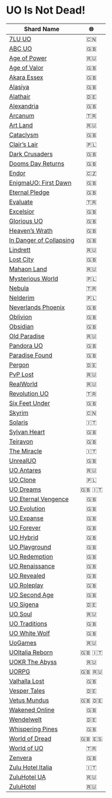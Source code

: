 # UO Is Not Dead!

| Shard Name                                                                | :globe_with_meridians: |
| ------------------------------------------------------------------------- | :--------------------: |
| [7LU UO](http://www.7lu.com/)                                             |          :cn:          |
| [ABC UO](http://www.abcuo.com/)                                           |          :gb:          |
| [Age of Power](https://aop.x-mx.net)                                      |          :ru:          |
| [Age of Valor](http://www.uovalor.com/)                                   |          :gb:          |
| [Akara Essex](http://www.akaraessex.com/)                                 |          :gb:          |
| [Alasiya](http://uo.alasiya.net/)                                         |          :gb:          |
| [Alathair](http://www.alathair.de/)                                       |          :de:          |
| [Alexandria](http://www.easyuo.com/)                                      |          :gb:          |
| [Arcanum](http://letmegooglethat.com/?q=Arcanum+Ultima+Online+PvP+Server) |          :tr:          |
| [Art Land](http://art.sytes.net/)                                         |          :ru:          |
| [Cataclysm](http://www.cataclysmuo.com/)                                  |          :gb:          |
| [Clair’s Lair](http://www.uo-cl.com/)                                     |        :poland:        |
| [Dark Crusaders](http://www.darkcrusaders-uo.webs.com/)                   |          :gb:          |
| [Dooms Day Returns](http://doomsdayreturns.webs.com/)                     |          :gb:          |
| [Endor](http://www.endor.cz/)                                             |    :czech_republic:    |
| [EnigmaUO: First Dawn](http://www.enigmauo.com/)                          |          :gb:          |
| [Eternal Pledge](http://eternalpledgeuo.webs.com/)                        |          :gb:          |
| [Evaluate](http://eva.gen.tr/)                                            |          :tr:          |
| [Excelsior](http://www.uoex.net/)                                         |          :gb:          |
| [Glorious UO](http://www.gloriousuo.com/)                                 |          :gb:          |
| [Heaven’s Wrath](http://grheavenswrath.webs.com/)                         |          :gb:          |
| [In Danger of Collapsing](http://www.mondains.com/)                       |          :gb:          |
| [Lindrett](http://lindrett.ru/)                                           |          :ru:          |
| [Lost City](http://www.lostcityshard.com/)                                |          :gb:          |
| [Mahaon Land](http://mahaon.land/)                                        |          :ru:          |
| [Mysterious World](http://www.mw-shard.pl/)                               |        :poland:        |
| [Nebula](http://www.nebula.web.tr/)                                       |          :tr:          |
| [Nelderim](http://www.nelderim.org/)                                      |        :poland:        |
| [Neverlands Phoenix](http://www.neverlandsphoenix.org/)                   |          :gb:          |
| [Oblivion](http://oblivionshard.wikidot.com/)                             |          :gb:          |
| [Obsidian](http://dxgaming.com/obsidian/status.php)                       |          :gb:          |
| [Old Paradise](http://oldp.net/)                                          |          :ru:          |
| [Pandora UO](http://www.pandorauo.com/)                                   |          :gb:          |
| [Paradise Found](http://paradisefounduo.com/content.php)                  |          :gb:          |
| [Pergon](http://www.welt-pergon.de/)                                      |          :de:          |
| [PvP Lost](http://pvp-lost.ru/)                                           |          :ru:          |
| [RealWorld](http://www.realworld.su/)                                     |          :ru:          |
| [Revolution UO](http://www.revolutionuo.net/)                             |          :tr:          |
| [Six Feet Under](http://www.sixfeetundershard.webs.com/)                  |          :gb:          |
| [Skyrim](http://www.myuo.info/)                                           |          :cn:          |
| [Solaris](http://www.pregnasoft.com/solaris/)                             |          :it:          |
| [Sylvan Heart](http://www.sylvandreams.co.uk/)                            |          :gb:          |
| [Teiravon](http://www.teiravon3.com/)                                     |          :gb:          |
| [The Miracle](http://www.themiracleshard.com/)                            |          :it:          |
| [UnrealUO](http://uo.unreal.us/)                                          |          :gb:          |
| [UO Antares](http://bestuo.ru/)                                           |          :ru:          |
| [UO Clone](http://www.uoclone.pl/)                                        |        :poland:        |
| [UO Dreams](http://www.uodreams.it/)                                      |       :gb: :it:        |
| [UO Eternal Vengence](http://uoevhome.webs.com/)                          |          :gb:          |
| [UO Evolution](http://www.uoevolution.com/)                               |          :gb:          |
| [UO Expanse](http://www.uoexpanse.com/)                                   |          :gb:          |
| [UO Forever](http://www.uoforever.com/)                                   |          :gb:          |
| [UO Hybrid](http://www.uohybrid.com/)                                     |          :gb:          |
| [UO Playground](http://uoplayground.weebly.com/)                          |          :gb:          |
| [UO Redemption](http://www.uoredemption.com/)                             |          :gb:          |
| [UO Renaissance](http://www.uorenaissance.com/)                           |          :gb:          |
| [UO Revealed](http://uorevealed.com/)                                     |          :gb:          |
| [UO Roleplay](http://www.uoroleplay.com/)                                 |          :gb:          |
| [UO Second Age](http://www.uosecondage.com/)                              |          :gb:          |
| [UO Sigena](http://www.uosigena.de/)                                      |          :de:          |
| [UO Soul](http://ultima-online.at.ua/)                                    |          :ru:          |
| [UO Traditions](http://www.uotraditions.com/)                             |          :gb:          |
| [UO White Wolf](http://www.uowhitewolf.com/)                              |          :gb:          |
| [UoGames](http://uogames.ru/)                                             |          :ru:          |
| [UOItalia Reborn](https://www.uoitalia.net/en/)                           |       :gb: :it:        |
| [UOKR The Abyss](http://runuo.theabyss.ru/)                               |          :ru:          |
| [UORPG](http://en.uorpg.net/)                                             |       :gb: :ru:        |
| [Valhalla Lost](http://valhallalost.com/)                                 |          :gb:          |
| [Vesper Tales](http://www.vespertales.de/)                                |          :de:          |
| [Vetus Mundus](http://www.vetus-mundus.de/)                               |       :gb: :de:        |
| [Wakened Online](http://www.wakened.net/)                                 |          :gb:          |
| [Wendelwelt](http://www.wendelwelt.net/features.php)                      |          :de:          |
| [Whispering Pines](http://wpshard.com/)                                   |          :gb:          |
| [World of Dread](http://www.worldofdread.com/)                            |       :gb: :es:        |
| [World of UO](http://www.worldofuo.com/)                                  |          :tr:          |
| [Zenvera](https://zenvera.com/)                                           |          :gb:          |
| [Zulu Hotel Italia](https://www.zhi.it/)                                  |          :it:          |
| [ZuluHotel UA](http://zuluhotel.net.ua/)                                  |          :ru:          |
| [ZuluHotel](http://zuluhotel.net/)                                        |          :ru:          |
